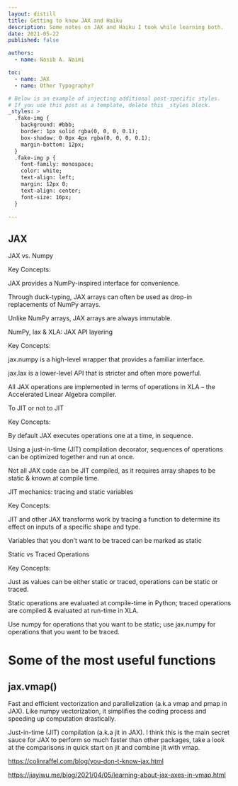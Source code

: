 ```yaml
---
layout: distill
title: Getting to know JAX and Haiku
description: Some notes on JAX and Haiku I took while learning both.
date: 2021-05-22
published: false

authors:
  - name: Nasib A. Naimi

toc:
  - name: JAX 
  - name: Other Typography?

# Below is an example of injecting additional post-specific styles.
# If you use this post as a template, delete this _styles block.
_styles: >
  .fake-img {
    background: #bbb;
    border: 1px solid rgba(0, 0, 0, 0.1);
    box-shadow: 0 0px 4px rgba(0, 0, 0, 0.1);
    margin-bottom: 12px;
  }
  .fake-img p {
    font-family: monospace;
    color: white;
    text-align: left;
    margin: 12px 0;
    text-align: center;
    font-size: 16px;
  }

---
```


## JAX


JAX vs. Numpy

Key Concepts:

JAX provides a NumPy-inspired interface for convenience.

Through duck-typing, JAX arrays can often be used as drop-in replacements of NumPy arrays.

Unlike NumPy arrays, JAX arrays are always immutable.


NumPy, lax & XLA: JAX API layering

Key Concepts:

jax.numpy is a high-level wrapper that provides a familiar interface.

jax.lax is a lower-level API that is stricter and often more powerful.

All JAX operations are implemented in terms of operations in XLA – the Accelerated Linear Algebra compiler.



To JIT or not to JIT

Key Concepts:

By default JAX executes operations one at a time, in sequence.

Using a just-in-time (JIT) compilation decorator, sequences of operations can be optimized together and run at once.

Not all JAX code can be JIT compiled, as it requires array shapes to be static & known at compile time.


JIT mechanics: tracing and static variables

Key Concepts:

JIT and other JAX transforms work by tracing a function to determine its effect on inputs of a specific shape and type.

Variables that you don’t want to be traced can be marked as static


Static vs Traced Operations

Key Concepts:

Just as values can be either static or traced, operations can be static or traced.

Static operations are evaluated at compile-time in Python; traced operations are compiled & evaluated at run-time in XLA.

Use numpy for operations that you want to be static; use jax.numpy for operations that you want to be traced.

# Some of the most useful functions

## jax.vmap()

Fast and efficient vectorization and parallelization (a.k.a vmap and pmap in JAX). Like numpy vectorization, it simplifies the coding process and speeding up computation drastically.

Just-in-time (JIT) compilation (a.k.a jit in JAX). I think this is the main secret sauce for JAX to perform so much faster than other packages, take a look at the comparisons in quick start on jit and combine jit with vmap.

https://colinraffel.com/blog/you-don-t-know-jax.html

https://jiayiwu.me/blog/2021/04/05/learning-about-jax-axes-in-vmap.html

